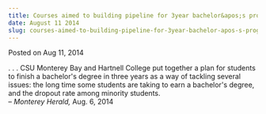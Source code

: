 ```yaml
---
title: Courses aimed to building pipeline for 3year bachelor&apos;s program
date: August 11 2014
slug: courses-aimed-to-building-pipeline-for-3year-bachelor-apos-s-program
---
```





<span class="date">Posted on Aug 11, 2014    </span>
<p>. . . CSU Monterey Bay and Hartnell College put together a plan
for students to finish a bachelor&apos;s degree in three years as a way
of tackling several issues: the long time some students are taking
to earn a bachelor&apos;s degree, and the dropout rate among minority
students.<br>
&#x2013; <em>Monterey Herald,</em> Aug. 6, 2014</br></p>





